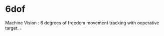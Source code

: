 # 6dof
Machine Vision : 6 degrees of freedom movement tracking with ooperative target.
<img src="https://github.com/YuxLiu/6dof/blob/master/assets/Picture1.png" style="zoom:30%"/>
